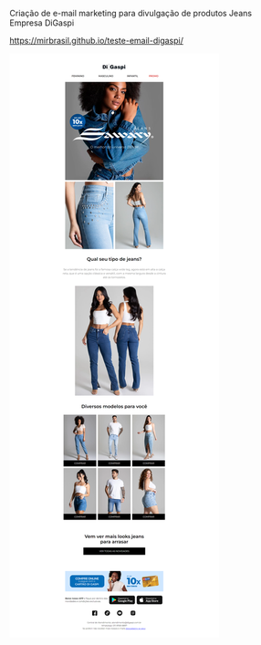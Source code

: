 Criação de e-mail marketing para divulgação de produtos Jeans
<br>
Empresa DiGaspi 
<br>

https://mirbrasil.github.io/teste-email-digaspi/

<img src="e-mail_Jeans.png" alt="E-mail Marketing Jeans"/>

